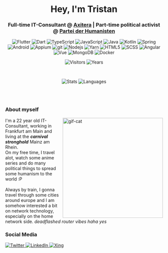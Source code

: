 
<h1 align="center">Hey, I'm Tristan</h1>
<h3 align="center">Full-time IT-Consultant @ <a href="https://axitera.de">Axitera</a> | Part-time political activist @ <a href="https://diehumanisten.de">Partei der Humanisten</a></h3>
<p align="center">
  <img alt="Flutter" src="https://img.shields.io/badge/-Flutter-16b9fd?style=flat-square&logo=flutter&logoColor=white" />
  <img alt="Dart" src="https://img.shields.io/badge/-Dart-39cefd?style=flat-square&logo=dart&logoColor=white" />
  <img alt="TypeScript" src="https://img.shields.io/badge/-TypeScript-007ACC?style=flat-square&logo=typescript&logoColor=white" />
  <img alt="JavaScript" src="https://img.shields.io/badge/-JavaScript-FFFF00?style=flat-square&logo=javascript&logoColor=black" />
  <img alt="Java" src="https://img.shields.io/badge/-Java-f58312?style=flat-square&logo=java&logoColor=white" />
  <img alt="Kotlin" src="https://img.shields.io/badge/-Kotlin-5b58d9?style=flat-square&logo=kotlin&logoColor=white" />
  <img alt="Spring" src="https://img.shields.io/badge/-Spring-6db33f?style=flat-square&logo=spring&logoColor=white" />
  <img alt="Android" src="https://img.shields.io/badge/-Android-3ddb84?style=flat-square&logo=android&logoColor=white" />
  <img alt="Appium" src="https://img.shields.io/badge/-Appium-662d91?style=flat-square&logo=selenium&logoColor=white" />
  <img alt="git" src="https://img.shields.io/badge/-Git-F05032?style=flat-square&logo=git&logoColor=white" />
  <img alt="Nodejs" src="https://img.shields.io/badge/-Nodejs-43853d?style=flat-square&logo=Node.js&logoColor=white" />
  <img alt="Yarn" src="https://img.shields.io/badge/-yarn-368fb9?style=flat-square&logo=yarn&logoColor=white" />
  <img alt="HTML5" src="https://img.shields.io/badge/-HTML5-E34F26?style=flat-square&logo=html5&logoColor=white" />
  <img alt="SCSS" src="https://img.shields.io/badge/-SCSS-ce679a?style=flat-square&logo=sass&logoColor=white" />
  <img alt="Angular" src="https://img.shields.io/badge/-Angular-DD0031?style=flat-square&logo=angular&logoColor=white" />
  <img alt="Vue" src="https://img.shields.io/badge/-Vue-3fb984?style=flat-square&logo=vuejs&logoColor=white" />
  <img alt="MongoDB" src="https://img.shields.io/badge/-MongoDB-13aa52?style=flat-square&logo=mongodb&logoColor=white" />
  <img alt="Docker" src="https://img.shields.io/badge/-Docker-46a2f1?style=flat-square&logo=docker&logoColor=white" />
</p>  

<p align="center">
  <img alt="Visitors" src="https://visitor-badge.glitch.me/badge?page_id=PDesire" />
  <img alt="Years" src="https://badges.pufler.dev/years/PDesire" />
</p>  

<br />

<p align="center">
  <img alt="Stats" src="https://github-readme-stats.vercel.app/api?username=PDesire&count_private=true&include_all_commits=true&show_icons=true&theme=jolly" />
  <img alt="Languages" src="https://github-readme-stats.vercel.app/api/top-langs/?username=PDesire&layout=compact&hide=c,assembly,c%2B%2B&langs_count=8&theme=jolly" />
</p>

<br />
<br />

<h3>About myself</h3>
<img alt="gif-cat" align="right" src="https://github.com/PDesire/PDesire/blob/main/cute-hacker-cat.gif?raw=true" width="320px" />
<p>
  I'm a 22 year old IT-Consultant, working in Frankfurt am Main and living at the <i><b>carnival stronghold</b></i> Mainz am Rhein. <br/>
  On my free time, I travel alot, watch some anime series and do many political things to spread some humanism to the world :P
  <br/><br/>
  Always by train, I gonna travel through some cities around europe and I am somehow interested a bit on network technology, especially on the home network side. <i>deadflashed router vibes haha yes</i>
</p>

<h3>Social Media</h3>
<p>
  <a href="https://twitter.com/PDesirePrv" target="_blank">
    <img alt="Twitter" src="https://img.shields.io/badge/twitter-%231DA1F2.svg?&style=for-the-badge&logo=twitter&logoColor=white" />
  </a> 
  <a href="https://www.linkedin.com/in/tristan-marsell-0605361a2" target="_blank">
    <img alt="LinkedIn" src="https://img.shields.io/badge/linkedin-%230077B5.svg?&style=for-the-badge&logo=linkedin&logoColor=white" />
  </a> 
  <a href="https://www.xing.com/profile/Tristan_Marsell2" target="_blank">
    <img alt="Xing" src="https://img.shields.io/badge/xing-%230698a0.svg?&style=for-the-badge&logo=xing&logoColor=white" />
  </a>
</p>
